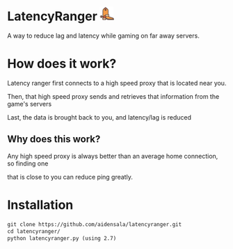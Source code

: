 # LatencyRanger ![latencyranger logo](boots.png)
A way to reduce lag and latency while gaming on far away servers.

# How does it work?
Latency ranger first connects to a high speed proxy that is located near you.

Then, that high speed proxy sends and retrieves that information from the game's servers

Last, the data is brought back to you, and latency/lag is reduced

## Why does this work?
Any high speed proxy is always better than an average home connection, so finding one

that is close to you can reduce ping greatly.

# Installation
```
git clone https://github.com/aidensala/latencyranger.git
cd latencyranger/
python latencyranger.py (using 2.7)
```
